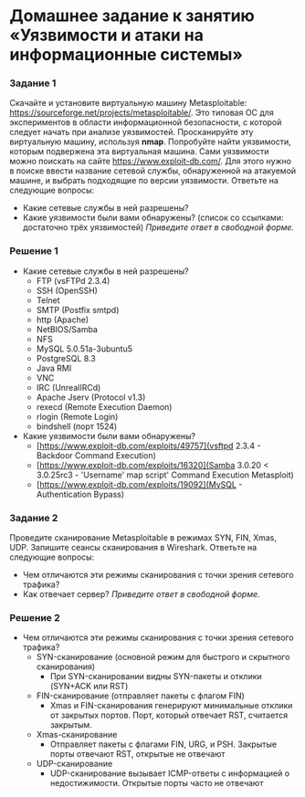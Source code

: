 # Домашнее задание к занятию «Уязвимости и атаки на информационные системы»

### Задание 1
Скачайте и установите виртуальную машину Metasploitable: https://sourceforge.net/projects/metasploitable/.
Это типовая ОС для экспериментов в области информационной безопасности, с которой следует начать при анализе уязвимостей.
Просканируйте эту виртуальную машину, используя **nmap**.
Попробуйте найти уязвимости, которым подвержена эта виртуальная машина.
Сами уязвимости можно поискать на сайте https://www.exploit-db.com/.
Для этого нужно в поиске ввести название сетевой службы, обнаруженной на атакуемой машине, и выбрать подходящие по версии уязвимости.
Ответьте на следующие вопросы:
- Какие сетевые службы в ней разрешены?
- Какие уязвимости были вами обнаружены? (список со ссылками: достаточно трёх уязвимостей)
*Приведите ответ в свободной форме.*  

### Решение 1

- Какие сетевые службы в ней разрешены?
    - FTP (vsFTPd 2.3.4)
    - SSH (OpenSSH)
    - Telnet
    - SMTP (Postfix smtpd)
    - http (Apache)
    - NetBIOS/Samba
    - NFS
    - MySQL 5.0.51a-3ubuntu5
    - PostgreSQL 8.3
    - Java RMI
    - VNC
    - IRC (UnrealIRCd)
    - Apache Jserv (Protocol v1.3)
    - rexecd (Remote Execution Daemon)
    - rlogin (Remote Login)
    - bindshell (порт 1524)
- Какие уязвимости были вами обнаружены?
    - [https://www.exploit-db.com/exploits/49757](vsftpd 2.3.4 - Backdoor Command Execution)
    - [https://www.exploit-db.com/exploits/16320](Samba 3.0.20 < 3.0.25rc3 - 'Username' map script' Command Execution Metasploit)
    - [https://www.exploit-db.com/exploits/19092](MySQL - Authentication Bypass)

### Задание 2
Проведите сканирование Metasploitable в режимах SYN, FIN, Xmas, UDP.
Запишите сеансы сканирования в Wireshark.
Ответьте на следующие вопросы:
- Чем отличаются эти режимы сканирования с точки зрения сетевого трафика?
- Как отвечает сервер?
*Приведите ответ в свободной форме.*

### Решение 2

- Чем отличаются эти режимы сканирования с точки зрения сетевого трафика?
    - SYN-сканирование (основной режим для быстрого и скрытного сканирования)
        - При SYN-сканировании видны SYN-пакеты и отклики (SYN+ACK или RST)
    - FIN-сканирование (отправляет пакеты с флагом FIN)
        - Xmas и FIN-сканирования генерируют минимальные отклики от закрытых портов. Порт, который отвечает RST, считается закрытым.
    - Xmas-сканирование
        - Отправляет пакеты с флагами FIN, URG, и PSH. Закрытые порты отвечают RST, открытые не отвечают
    - UDP-сканирование
        - UDP-сканирование вызывает ICMP-ответы с информацией о недостижимости. Открытые порты часто не отвечают